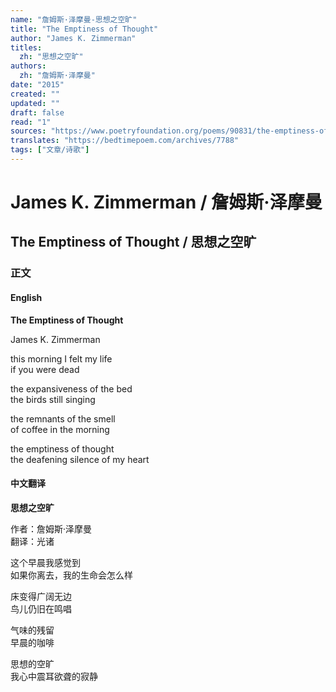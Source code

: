 ```yaml
---
name: "詹姆斯·泽摩曼-思想之空旷"
title: "The Emptiness of Thought"
author: "James K. Zimmerman"
titles:
  zh: "思想之空旷"
authors:
  zh: "詹姆斯·泽摩曼"
date: "2015"
created: ""
updated: ""
draft: false
read: "1"
sources: "https://www.poetryfoundation.org/poems/90831/the-emptiness-of-thought"
translates: "https://bedtimepoem.com/archives/7788"
tags: ["文章/诗歌"]
---
```



# James K. Zimmerman / 詹姆斯·泽摩曼

## The Emptiness of Thought / 思想之空旷

### 正文

<!-- tabs:start -->

#### **English**

**The Emptiness of Thought**

James K. Zimmerman

this morning I felt my life  
if you were dead

the expansiveness of the bed  
the birds still singing

the remnants of the smell  
of coffee in the morning

the emptiness of thought  
the deafening silence of my heart

#### **中文翻译**

**思想之空旷**

作者：詹姆斯·泽摩曼  
翻译：光诸

这个早晨我感觉到  
如果你离去，我的生命会怎么样

床变得广阔无边  
鸟儿仍旧在鸣唱

气味的残留  
早晨的咖啡

思想的空旷  
我心中震耳欲聋的寂静

<!-- tabs:end -->
